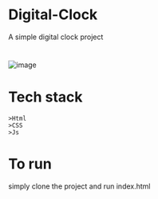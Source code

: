 # Digital-Clock

A simple digital clock project


#
![image](https://github.com/vandana-poddar/Digital-Clock/assets/64533745/11b29c45-ef26-4b69-a1c6-57d7d93f2b91)

# Tech stack
    >Html
    >CSS
    >Js
# To run
simply clone the project and run index.html
